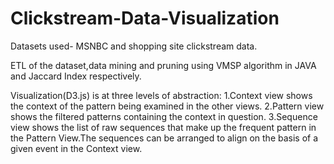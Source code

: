 # Clickstream-Data-Visualization
Datasets used- MSNBC and shopping site clickstream data.

ETL of the dataset,data mining and pruning using VMSP algorithm in JAVA and Jaccard Index respectively.

Visualization(D3.js) is at three levels of abstraction:
1.Context view shows the context of the pattern being examined in the other views.
2.Pattern view shows the filtered patterns containing the context in question.
3.Sequence view shows the list of raw sequences that make up the frequent pattern in the Pattern View.The sequences can be arranged to align on the basis of a given event in the Context view.
